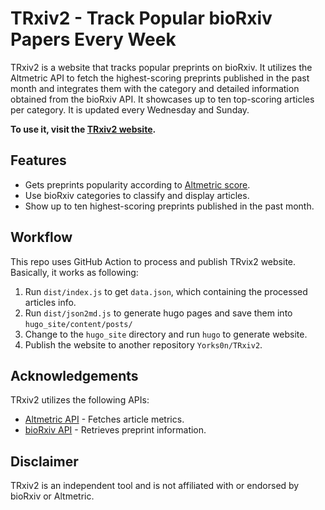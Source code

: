 # TRxiv2 - Track Popular bioRxiv Papers Every Week

TRxiv2 is a website that tracks popular preprints on bioRxiv. It utilizes the Altmetric API to fetch the highest-scoring preprints published in the past month and integrates them with the category and detailed information obtained from the bioRxiv API. It showcases up to ten top-scoring articles per category. It is updated every Wednesday and Sunday.

**To use it, visit the [TRxiv2 website](https://blog.yorks0n.com/TRxiv2/).**

## Features

- Gets preprints popularity according to [Altmetric score](https://help.altmetric.com/support/solutions/articles/6000233311-how-is-the-altmetric-attention-score-calculated-).
- Use bioRxiv categories  to classify and display articles.
- Show up to ten highest-scoring preprints published in the past month.

## Workflow

This repo uses GitHub Action to process and publish TRvix2 website. Basically, it works as following: 

1. Run `dist/index.js` to get `data.json`, which containing the processed articles info.
2. Run `dist/json2md.js` to generate hugo pages and save them into `hugo_site/content/posts/`
3. Change to the `hugo_site` directory and run `hugo` to generate website.
4. Publish the website to another repository `Yorks0n/TRxiv2`.

## Acknowledgements

TRxiv2 utilizes the following APIs:

- [Altmetric API](https://api.altmetric.com/) - Fetches article metrics.
- [bioRxiv API](https://api.biorxiv.org/) - Retrieves preprint information.

## Disclaimer

TRxiv2 is an independent tool and is not affiliated with or endorsed by bioRxiv or Altmetric.
